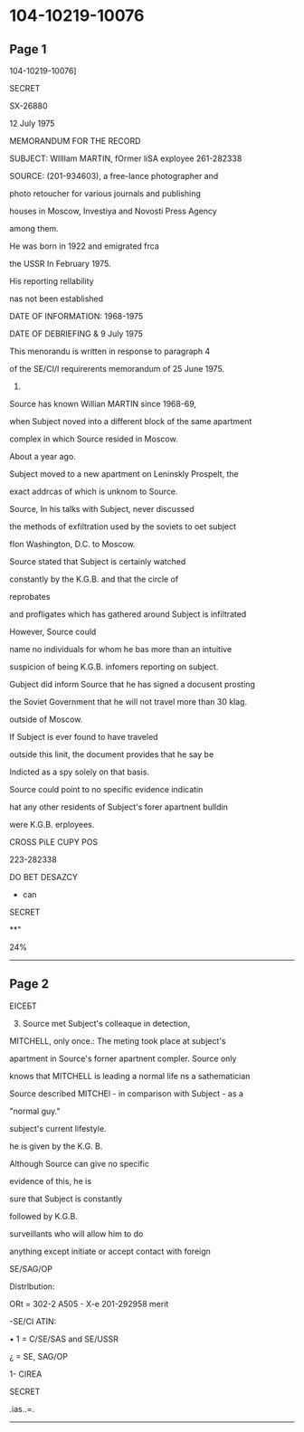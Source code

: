 # 104-10219-10076

## Page 1

104-10219-10076]

SECRET

SX-26880

12 July 1975

MEMORANDUM FOR THE RECORD

SUBJECT: WIllIam MARTIN, fOrmer liSA exployee 261-282338

SOURCE: (201-934603), a free-lance photographer and

photo retoucher for various journals and publishing

houses in Moscow, Investiya and Novosti Press Agency

among them.

He was born in 1922 and emigrated frca

the USSR In February 1975.

His reporting rellability

nas not been established

DATE OF INFORMATION: 1968-1975

DATE OF DEBRIEFING & 9 July 1975

This menorandu is written in response to paragraph 4

of the SE/CI/I requirerents memorandum of 25 June 1975.

1.

Source has known Willian MARTIN since 1968-69,

when Subject noved into a different block of the same apartment

complex in which Source resided in Moscow.

About a year ago.

Subject moved to a new apartment on Leninskly Prospelt, the

exact addrcas of which is unknom to Source.

Source, In his talks with Subject, never discussed

the methods of exfiltration used by the soviets to oet subject

fIon Washington, D.C. to Moscow.

Source stated that Subject is certainly watched

constantly by the K.G.B. and that the circle of

reprobates

and profligates which has gathered around Subject is infiltrated

However, Source could

name no individuals for whom he bas more than an intuitive

suspicion of being K.G.B. infomers reporting on subject.

Gubject did inform Source that he has signed a docusent prosting

the Soviet Government that he will not travel more than 30 klag.

outside of Moscow.

If Subject is ever found to have traveled

outside this linit, the document provides that he say be

Indicted as a spy solely on that basis.

Source could point to no specific evidence indicatin

hat any other residents of Subject's forer apartnent bulldin

were K.G.B. erployees.

CROSS PiLE CUPY POS

223-282338

DO BET DESAZCY

- can

SECRET

**"

24%

---

## Page 2

ЕІСЕБТ

3. Source met Subject's colleaque in detection,

MITCHELL, only once.: The meting took place at subject's

apartment in Source's forner apartnent compler. Source only

knows that MITCHELL is leading a normal life ns a sathematician

Source described MITCHEl - in comparison with Subject - as a

"normal guy."

subject's current lifestyle.

he is given by the K.G. B.

Although Source can give no specific

evidence of this, he is

sure that Subject is constantly

followed by K.G.B.

surveillants who will allow him to do

anything except initiate or accept contact with foreign

SE/SAG/OP

Distrlbution:

ORt = 302-2 A505 - X-e 201-292958 merit

-SE/CI ATIN:

• 1 = C/SE/SAS and SE/USSR

¿ = SE, SAG/OP

1- CIREA

SECRET

.ias..=.

---


